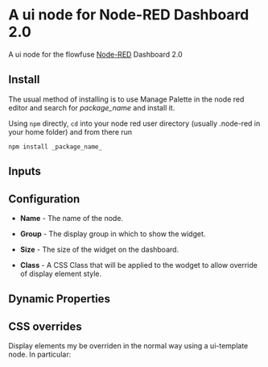 # A ui node for Node-RED Dashboard 2.0

A ui node for the flowfuse [Node-RED](https://nodered.org) Dashboard 2.0

## Install

The usual method of installing is to use Manage Palette in the node red editor and search for _package_name_ and install it.

Using `npm` directly, `cd` into your node red user directory (usually .node-red in your home folder) and from there run
```
npm install _package_name_
```

## Inputs

## Configuration

* **Name** - The name of the node.
* **Group** - The display group in which to show the widget.
* **Size** - The size of the widget on the dashboard.


* **Class** - A CSS Class that will be applied to the wodget to allow override of display element style.

## Dynamic Properties


## CSS overrides

Display elements my be overriden in the normal way using a ui-template node.  In particular:

